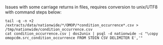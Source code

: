 Issues with some carriage returns in files, requires conversion to unix/UTF8 with command steps below:
```
tail -q -n +2 /extracts/data/nationwide/*/OMOP/*condition_occurrence*.csv > /tmp/nationwide/condition_occurrence.csv
cat condition_occurrence.csv | dos2unix | psql -d nationwide -c "\copy omopcdm.src_condition_occurrence FROM STDIN CSV DELIMITER E','"
```

